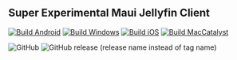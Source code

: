 ## Super Experimental Maui Jellyfin Client

[![Build Android](https://github.com/crobibero/jellyfin-client-maui/actions/workflows/build-android.yml/badge.svg)](https://github.com/crobibero/jellyfin-client-maui/actions/workflows/build-android.yml)
[![Build Windows](https://github.com/crobibero/jellyfin-client-maui/actions/workflows/build-windows.yml/badge.svg)](https://github.com/crobibero/jellyfin-client-maui/actions/workflows/build-windows.yml)
[![Build iOS](https://github.com/crobibero/jellyfin-client-maui/actions/workflows/build-ios.yml/badge.svg)](https://github.com/crobibero/jellyfin-client-maui/actions/workflows/build-ios.yml)
[![Build MacCatalyst](https://github.com/crobibero/jellyfin-client-maui/actions/workflows/build-maccatalyst.yml/badge.svg)](https://github.com/crobibero/jellyfin-client-maui/actions/workflows/build-maccatalyst.yml)

![GitHub](https://img.shields.io/github/license/crobibero/jellyfin-client-maui)
![GitHub release (release name instead of tag name)](https://img.shields.io/github/v/release/crobibero/jellyfin-client-maui?include_prereleases)
